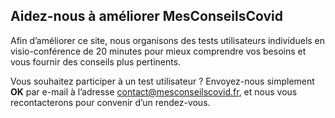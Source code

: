 <div id="entretiens-utilisateurs" class="conseil">

## Aidez-nous à améliorer MesConseilsCovid

Afin d’améliorer ce site, nous organisons des tests utilisateurs individuels en visio-conférence de 20 minutes pour mieux comprendre vos besoins et vous fournir des conseils plus pertinents.

Vous souhaitez participer à un test utilisateur ? Envoyez-nous simplement **OK** par e-mail à l’adresse <a href="mailto:contact@mesconseilscovid.fr">contact@mesconseilscovid.fr</a>, et nous vous recontacterons pour convenir d’un rendez-vous.

</div>
